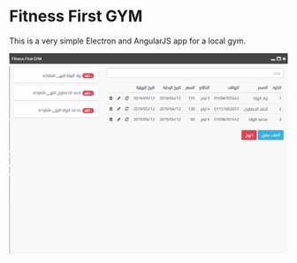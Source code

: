 # Fitness First GYM

This is a very simple Electron and AngularJS app for a local gym.

![Screenshot](screenshot.png)
